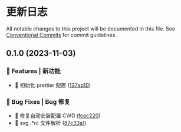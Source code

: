 # 更新日志

All notable changes to this project will be documented in this file.
See [Conventional Commits](https://conventionalcommits.org) for commit guidelines.

## 0.1.0 (2023-11-03)

### 🎸 Features | 新功能

- 🎸 初始化 prettier 配置 ([137ab10](https://github.com/draco-china/draco-lab/blob/main/tools/prettier/commit/137ab101870210546789cf9c8765a1bd17d2665b))

### 🐛 Bug Fixes | Bug 修复

- 🐛 修复自动安装配置 CWD ([feac220](https://github.com/draco-china/draco-lab/blob/main/tools/prettier/commit/feac2200304ed9fb9faa7e8346ff271b0823f553))
- 🐛 svg .\*rc 文件解析 ([87c33a1](https://github.com/draco-china/draco-lab/blob/main/tools/prettier/commit/87c33a138ecd12fa2226c4546306402899e486b0))
